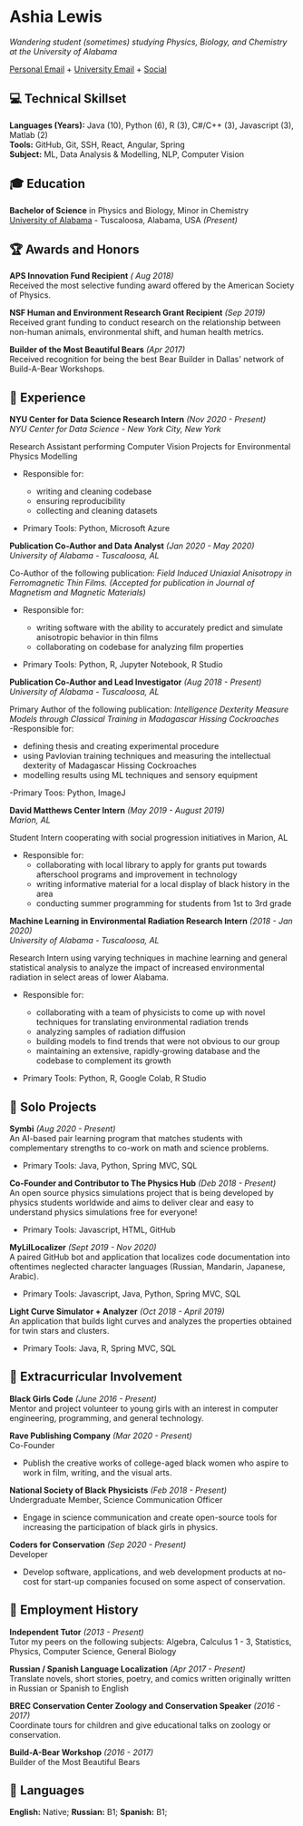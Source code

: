# Ashia Lewis

_Wandering student (sometimes) studying Physics, Biology, and Chemistry at the University of Alabama_ 

[Personal Email](mailto:pantagruelspendulum@protonmail.com) + [University Email](mailto:atlewis5@crimson.ua.edu.com) + [Social](https://www.goodreads.com/user/show/25702327-ash)

## 💻 Technical Skillset

**Languages (Years):** Java (10), Python (6), R (3), C#/C++ (3), Javascript (3), Matlab (2) <br>
**Tools:** GitHub, Git, SSH, React, Angular, Spring <br>
**Subject:** ML, Data Analysis & Modelling, NLP, Computer Vision <br>

## 🎓 Education

**Bachelor of Science** in Physics and Biology, Minor in Chemistry <br>
[University of Alabama](https://www.ua.edu/) - Tuscaloosa, Alabama, USA _(Present)_

## 🏆 Awards and Honors

**APS Innovation Fund Recipient** _( Aug 2018)_ <br>
Received the most selective funding award offered by the American Society of Physics. 

**NSF Human and Environment Research Grant Recipient** _(Sep 2019)_ <br>
Received grant funding to conduct research on the relationship between non-human animals, environmental shift, and human health metrics.

**Builder of the Most Beautiful Bears** _(Apr 2017)_ <br>
Received recognition for being the best Bear Builder in Dallas' network of Build-A-Bear Workshops.


## 📍 Experience

**NYU Center for Data Science Research Intern** _(Nov 2020 - Present)_<br>
_NYU Center for Data Science - New York City, New York_ <br>

Research Assistant performing Computer Vision Projects for Environmental Physics Modelling
- Responsible for:
    - writing and cleaning codebase
    - ensuring reproducibility 
    - collecting and cleaning datasets
    
- Primary Tools: Python, Microsoft Azure

**Publication Co-Author and Data Analyst** _(Jan 2020 - May 2020)_ <br>
_University of Alabama - Tuscaloosa, AL_ <br>

Co-Author of the following publication: _Field Induced Uniaxial Anisotropy in Ferromagnetic Thin Films. (Accepted for publication in Journal of Magnetism and Magnetic Materials)_<br>
- Responsible for:
    - writing software with the ability to accurately predict and simulate anisotropic behavior in thin films
    - collaborating on codebase for analyzing film properties
    
- Primary Tools: Python, R, Jupyter Notebook, R Studio

**Publication Co-Author and Lead Investigator** _(Aug 2018 - Present)_ <br>
_University of Alabama - Tuscaloosa, AL_ <br>

Primary Author of the following publication: _Intelligence Dexterity Measure Models through Classical Training in Madagascar Hissing Cockroaches_ <br>
-Responsible for:
  - defining thesis and creating experimental procedure
  - using Pavlovian training techniques and measuring the intellectual dexterity of Madagascar Hissing Cockroaches
  - modelling results using ML techniques and sensory equipment
  
 -Primary Toos: Python, ImageJ


**David Matthews Center Intern** _(May 2019 - August 2019)_ <br>
_Marion, AL_ <br>

Student Intern cooperating with social progression initiatives in Marion, AL
- Responsible for:
  - collaborating with local library to apply for grants put towards afterschool programs and improvement in technology
  - writing informative material for a local display of black history in the area
  - conducting summer programming for students from 1st to 3rd grade
  

**Machine Learning in Environmental Radiation Research Intern** _(2018 - Jan 2020)_ <br>
_University of Alabama - Tuscaloosa, AL_ <br>

Research Intern using varying techniques in machine learning and general statistical analysis to analyze the impact of increased environmental radiation in select areas of lower Alabama. <br>
- Responsible for:
    - collaborating with a team of physicists to come up with novel techniques for translating environmental radiation trends
    - analyzing samples of radiation diffusion
    - building models to find trends that were not obvious to our group
    - maintaining an extensive, rapidly-growing database and the codebase to complement its growth
    
- Primary Tools: Python, R, Google Colab, R Studio
 

## 📓 Solo Projects

**Symbi** _(Aug 2020 - Present)_ <br>
An AI-based pair learning program that matches students with complementary strengths to co-work on math and science problems.<br>

- Primary Tools: Java, Python, Spring MVC, SQL

**Co-Founder and Contributor to The Physics Hub** _(Deb 2018 - Present)_ <br>
An open source physics simulations project that is being developed by physics students worldwide and aims to deliver clear and easy to understand physics simulations free for everyone! <br>

- Primary Tools: Javascript, HTML, GitHub

**MyLilLocalizer** _(Sept 2019 - Nov 2020)_ <br>
A paired GitHub bot and application that localizes code documentation into oftentimes neglected character languages (Russian, Mandarin, Japanese, Arabic). <br>

- Primary Tools: Javascript, Java, Python, Spring MVC, SQL

**Light Curve Simulator + Analyzer** _(Oct 2018 - April 2019)_<br>
An application that builds light curves and analyzes the properties obtained for twin stars and clusters. <br>

- Primary Tools: Java, R, Spring MVC, SQL


## 🧩 Extracurricular Involvement

**Black Girls Code** _(June 2016 - Present)_ <br>
Mentor and project volunteer to young girls with an interest in computer engineering, programming, and general technology.

**Rave Publishing Company** _(Mar 2020 - Present)_ <br>
Co-Founder <br>

- Publish the creative works of college-aged black women who aspire to work in film, writing, and the visual arts.

**National Society of Black Physicists** _(Feb 2018 - Present)_ <br>
Undergraduate Member, Science Communication Officer 

- Engage in science communication and create open-source tools for increasing the participation of black girls in physics.

**Coders for Conservation** _(Sep 2020 - Present)_ <br>
Developer <br>

- Develop software, applications, and web development products at no-cost for start-up companies focused on some aspect of conservation. 


##  💼 Employment History

**Independent Tutor** _(2013 - Present)_ <br>
Tutor my peers on the following subjects: Algebra, Calculus 1 - 3, Statistics, Physics, Computer Science, General Biology

**Russian / Spanish Language Localization** _(Apr 2017 - Present)_ <br>
Translate novels, short stories, poetry, and comics written originally written in Russian or Spanish to English

**BREC Conservation Center Zoology and Conservation Speaker** _(2016 - 2017)_ <br>
Coordinate tours for children and give educational talks on zoology or conservation.

**Build-A-Bear Workshop** _(2016 - 2017)_ <br>
Builder of the Most Beautiful Bears 

## 💬 Languages

**English:** Native;
**Russian:** B1;
**Spanish:** B1;
